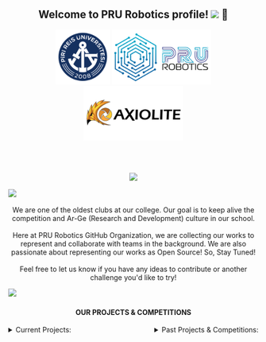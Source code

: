 <h2 align="center">
    Welcome to PRU Robotics profile!
    <img src="https://media.giphy.com/media/hvRJCLFzcasrR4ia7z/giphy.gif" width="28">
    🤖
</h2>

<div align="center">
    <img src="/images/github-pru.png" alt="PRU Logo" width="110" height="110">
    <img src="/images/github-robotics.png" alt="PRU Robotics Logo" width="200" height="auto">
    <img src="/images/github-axiolite.png" alt="Axiolite Logo" width="200" height="auto">
</div>

<br><br>

<p align="center">
    <a href="https://github.com/PRU-Robotic">
        <img src="https://readme-typing-svg.herokuapp.com?color=%2336BCF7&center=true&vCenter=true&lines=Piri+Reis+University+Robot+Club;Software+Side+of+our+Projects;">
    </a>
</p>

<a href="https://www.youtube.com/watch?v=dQw4w9WgXcQ">
    <img src="https://user-images.githubusercontent.com/73097560/115834477-dbab4500-a447-11eb-908a-139a6edaec5c.gif">
</a>

<div align="justify">
    <p align="center">
        We are one of the oldest clubs at our college. Our goal is to keep alive the competition and Ar-Ge (Research and Development) culture in our school. <br><br> Here at PRU Robotics GitHub Organization, we are collecting our works to represent and collaborate with teams in the background. We are also passionate about representing our works as Open Source! So, Stay Tuned! <br><br> Feel free to let us know if you have any ideas to contribute or another challenge you'd like to try!
    </p>
</div>

<a href="https://www.youtube.com/watch?v=dQw4w9WgXcQ">
    <img src="https://user-images.githubusercontent.com/73097560/115834477-dbab4500-a447-11eb-908a-139a6edaec5c.gif">
</a>

<h4 align="center">OUR PROJECTS & COMPETITIONS</h4>

<div style="display: flex; justify-content: space-between;">
    <div>
        <details>
            <summary>Current Projects:</summary>
            <p>
                - Unmanned Underwater Vehicle (AUV)<br>
                - Unmanned Surface Vehicle (USV)<br>
                - Unmanned Aerial Vehicle (UAV)<br>
                - Agricultural Unmanned Ground Vehicle (A-UGV)<br>
                Within the scope of both TEKNOFEST and TÜBİTAK BAP (Scientific Research Project) Projects.
            </p>
        </details>
    </div>
    <div>
        <details>
            <summary>Past Projects & Competitions:</summary>
            <p>
                - Unmanned Aerial Vehicle (UAV)<br>
                - Agricultural Unmanned Ground Vehicle (A-UGV)<br>
                Finalist teams in particularly TÜBİTAK and TEKNOFEST.
            </p>
        </details>
    </div>
</div>